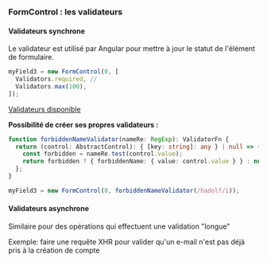 ### FormControl&nbsp;: les validateurs

#### Validateurs synchrone

Le validateur est utilisé par Angular pour mettre à jour le statut de l'élément de formulaire.

```typescript
myField3 = new FormControl(0, [
  Validators.required, //
  Validators.max(100),
]);
```

[Validateurs disponible](https://angular.io/api/forms/Validators)

**Possibilité de créer ses propres validateurs&nbsp;:**

```typescript
function forbiddenNameValidator(nameRe: RegExp): ValidatorFn {
  return (control: AbstractControl): { [key: string]: any } | null => {
    const forbidden = nameRe.test(control.value);
    return forbidden ? { forbiddenName: { value: control.value } } : null;
  };
}

myField3 = new FormControl(0, forbiddenNameValidator(/hadolf/i));
```

#### Validateurs asynchrone

Similaire pour des opérations qui effectuent une validation "longue"

Exemple: faire une requête XHR pour valider qu'un e-mail n'est pas déjà pris à la création de compte
